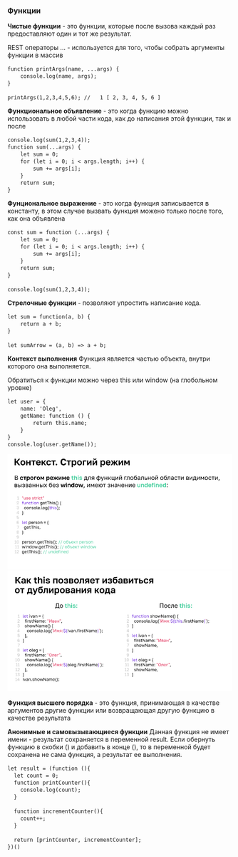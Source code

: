 ### Функции

**Чистые функции** - это функции, которые после вызова каждый раз предоставляют один и тот же результат.

REST операторы
... - используется для того, чтобы собрать аргументы функции в массив

```
function printArgs(name, ...args) {
    console.log(name, args);
}

printArgs(1,2,3,4,5,6); //   1 [ 2, 3, 4, 5, 6 ]

```

**Функциональное объявление** - это когда функцию можно использовать в любой части кода, как до написания этой функции, так и после 
```
console.log(sum(1,2,3,4));
function sum(...args) {
    let sum = 0;
    for (let i = 0; i < args.length; i++) {
        sum += args[i];
    }
    return sum;
}
```

**Фунциональное выражение** - это когда функция записывается в константу, в этом случае вызвать функция можено только после того, как она объявлена

```
const sum = function (...args) {
    let sum = 0;
    for (let i = 0; i < args.length; i++) {
        sum += args[i];
    }
    return sum;
}

console.log(sum(1,2,3,4));
```
**Стрелочные функции** - позволяют упростить написание кода.

```
let sum = function(a, b) {
    return a + b;
}

let sumArrow = (a, b) => a + b;
```

**Контекст выполнения**
Функция является частью объекта, внутри которого она выполняется.

Обратиться к функции можно через this или window (на глобольном уровне)

```
let user = {
    name: 'Oleg',
    getName: function () {
        return this.name;
    }
}
console.log(user.getName());
```

![alt text](image.png)
![alt text](image-1.png)

**Функция высшего порядка**  -  это функция, принимающая в качестве аргументов другие функции или возвращающая другую функцию в качестве результата

**Анонимные и самовызывающиеся функции**
Данная функция не имеет имени - результат сохраняется в переменной result. Если обернуть функцию в скобки () и добавить в конце (), то в переменной будет  сохранена не сама функция, а результат ее выполнения.  
```
let result = (function (){
  let count = 0;
  function printCounter(){
    console.log(count);
  }

  function incrementCounter(){
    count++;
  }

  return [printCounter, incrementCounter];
})()
```

